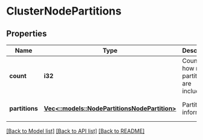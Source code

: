 # ClusterNodePartitions

## Properties
Name | Type | Description | Notes
------------ | ------------- | ------------- | -------------
**count** | **i32** | Count of how many partitions are included. | [optional] [default to null]
**partitions** | [**Vec<::models::NodePartitionsNodePartition>**](NodePartitionsNodePartition.md) | Partition information. | [optional] [default to null]

[[Back to Model list]](../README.md#documentation-for-models) [[Back to API list]](../README.md#documentation-for-api-endpoints) [[Back to README]](../README.md)



